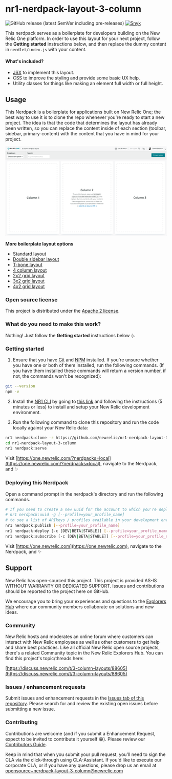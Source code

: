 # nr1-nerdpack-layout-3-column

![GitHub release (latest SemVer including pre-releases)](https://img.shields.io/github/v/release/newrelic/nr1-nerdpack-layout-3-column?include_prereleases&sort=semver) [![Snyk](https://snyk.io/test/github/newrelic/nr1-nerdpack-layout-3-column/badge.svg)](https://snyk.io/test/github/newrelic/nr1-nerdpack-layout-3-column)

This nerdpack serves as a boilerplate for developers building on the New Relic One platform. In order to use this layout for your next project, follow the **Getting started** instructions below, and then replace the dummy content in `nerdlet/index.js` with your content.

#### What's included?

- [JSX](https://reactjs.org/docs/introducing-jsx.html) to implement this layout.
- CSS to improve the styling and provide some basic UX help.
- Utility classes for things like making an element full width or full height.

## Usage

This Nerdpack is a boilerplate for applications built on New Relic One; the best way to use it is to clone the repo whenever you're ready to start a new project. The idea is that the code that determines the layout has already been written, so you can replace the content inside of each section (toolbar, sidebar, primary-content) with the content that you have in mind for your project.

![screenshot of this project](assets/screenshot.png)

**More boilerplate layout options** 

- [Standard layout](https://github.com/newrelic/nr1-nerdpack-layout-standard)
- [Double sidebar layout](https://github.com/newrelic/nr1-nerdpack-layout-double-sidebar)
- [T-bone layout](https://github.com/newrelic/nr1-nerdpack-layout-t-bone)
- [4 column layout](https://github.com/newrelic/nr1-nerdpack-layout-4-column)
- [2x2 grid layout](https://github.com/newrelic/nr1-nerdpack-layout-2x2-grid)
- [3x2 grid layout](https://github.com/newrelic/nr1-nerdpack-layout-3x2-grid)
- [4x2 grid layout](https://github.com/newrelic/nr1-nerdpack-layout-4x2-grid)

### Open source license

This project is distributed under the [Apache 2 license](LICENSE).

### What do you need to make this work?

Nothing! Just follow the **Getting started** instructions below :).

### Getting started

1. Ensure that you have [Git](https://git-scm.com/book/en/v2/Getting-Started-Installing-Git) and [NPM](https://www.npmjs.com/get-npm) installed. If you're unsure whether you have one or both of them installed, run the following commands. (If you have them installed these commands will return a version number, if not, the commands won't be recognized):
```bash
git --version
npm -v
```

2. Install the [NR1 CLI](https://one.newrelic.com/launcher/developer-center.launcher) by going to [this link](https://one.newrelic.com/launcher/developer-center.launcher) and following the instructions (5 minutes or less) to install and setup your New Relic development environment.

3. Run the following command to clone this repository and run the code locally against your New Relic data:

```bash
nr1 nerdpack:clone -r https://github.com/newrelic/nr1-nerdpack-layout-3-column.git
cd nr1-nerdpack-layout-3-column
nr1 nerdpack:serve
```

Visit [https://one.newrelic.com/?nerdpacks=local](https://one.newrelic.com/?nerdpacks=local), navigate to the Nerdpack, and :sparkles:

### Deploying this Nerdpack

Open a command prompt in the nerdpack's directory and run the following commands.

```bash
# If you need to create a new uuid for the account to which you're deploying this Nerdpack, use the following
# nr1 nerdpack:uuid -g [--profile=your_profile_name]
# to see a list of APIkeys / profiles available in your development environment, run nr1 credentials:list
nr1 nerdpack:publish [--profile=your_profile_name]
nr1 nerdpack:deploy [-c [DEV|BETA|STABLE]] [--profile=your_profile_name]
nr1 nerdpack:subscribe [-c [DEV|BETA|STABLE]] [--profile=your_profile_name]
```

Visit [https://one.newrelic.com](https://one.newrelic.com), navigate to the Nerdpack, and :sparkles:

## Support

New Relic has open-sourced this project. This project is provided AS-IS WITHOUT WARRANTY OR DEDICATED SUPPORT. Issues and contributions should be reported to the project here on GitHub.

We encourage you to bring your experiences and questions to the [Explorers Hub](https://discuss.newrelic.com) where our community members collaborate on solutions and new ideas.

### Community

New Relic hosts and moderates an online forum where customers can interact with New Relic employees as well as other customers to get help and share best practices. Like all official New Relic open source projects, there's a related Community topic in the New Relic Explorers Hub. You can find this project's topic/threads here:

[https://discuss.newrelic.com/t/3-column-layouts/88605](https://discuss.newrelic.com/t/3-column-layouts/88605)

### Issues / enhancement requests

Submit issues and enhancement requests in the [Issues tab of this repository](../../issues). Please search for and review the existing open issues before submitting a new issue.

### Contributing

Contributions are welcome (and if you submit a Enhancement Request, expect to be invited to contribute it yourself :grin:). Please review our [Contributors Guide](CONTRIBUTING.md).

Keep in mind that when you submit your pull request, you'll need to sign the CLA via the click-through using CLA-Assistant. If you'd like to execute our corporate CLA, or if you have any questions, please drop us an email at opensource+nerdpack-layout-3-column@newrelic.com
